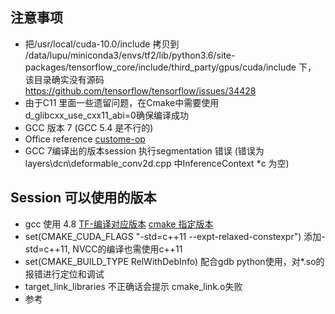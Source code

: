 ## 注意事项
- 把/usr/local/cuda-10.0/include 拷贝到 /data/lupu/miniconda3/envs/tf2/lib/python3.6/site-packages/tensorflow_core/include/third_party/gpus/cuda/include 下，
该目录确实没有源码 https://github.com/tensorflow/tensorflow/issues/34428
- 由于C11 里面一些遗留问题，在Cmake中需要使用 d_glibcxx_use_cxx11_abi=0确保编译成功
- GCC 版本 7 (GCC 5.4 是不行的)
- Office reference [custome-op](https://github.com/tensorflow/custom-op)
- GCC 7编译出的版本session 执行segmentation 错误 (错误为layers\dcn\deformable_conv2d.cpp 中InferenceContext *c 为空)

## Session 可以使用的版本
- gcc 使用 4.8 [TF-编译对应版本](https://www.tensorflow.org/install/source#linux) [cmake 指定版本](https://stackoverflow.com/questions/17275348/how-to-specify-new-gcc-path-for-cmake)
- set(CMAKE_CUDA_FLAGS "-std=c++11 --expt-relaxed-constexpr") 添加-std=c++11, NVCC的编译也需使用c++11
- set(CMAKE_BUILD_TYPE RelWithDebInfo) 配合gdb python使用，对*.so的报错进行定位和调试
- target_link_libraries 不正确话会提示 cmake_link.o失败
- 参考 [](http://3ms.huawei.com/km/blogs/details/7872031) [](https://github.com/tensorflow/tensorflow/issues/30494)
